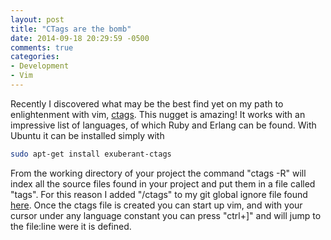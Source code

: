 ```yaml
---
layout: post
title: "CTags are the bomb"
date: 2014-09-18 20:29:59 -0500
comments: true
categories: 
- Development
- Vim
---
```

Recently I discovered what may be the best find yet on my path to
enlightenment with vim, [ctags](http://ctags.sourceforge.net/).  This nugget
is amazing!  It works with an impressive list of languages, of which Ruby and
Erlang can be found.  With Ubuntu it can be installed simply with

```bash
sudo apt-get install exuberant-ctags
```

From the working directory of your project the command "ctags -R" will index
all the source files found in your project and put them in a file called
"tags".  For this reason I added "/ctags" to my git global ignore file found
[here](https://github.com/benfalk/dotfiles/blob/master/gitignore_global).  Once
the ctags file is created you can start up vim, and with your cursor under any
language constant you can press "ctrl+]" and will jump to the file:line were
it is defined.
